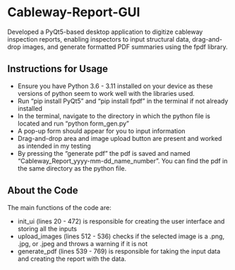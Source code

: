 # Cableway-Report-GUI
Developed a PyQt5-based desktop application to digitize cableway inspection reports, enabling inspectors to input structural data, drag-and-drop images, and generate formatted PDF summaries using the fpdf library. 

## Instructions for Usage
- Ensure you have Python 3.6 - 3.11 installed on your device as these versions of python seem to work well with the libraries used.
- Run “pip install PyQt5” and “pip install fpdf” in the terminal if not already
installed
- In the terminal, navigate to the directory in which the python file is located and run “python form_gen.py”
- A pop-up form should appear for you to input information
- Drag-and-drop area and image upload button are present and worked as intended in my testing
- By pressing the “generate pdf” the pdf is saved and named “Cableway_Report_yyyy-mm-dd_name_number”. You can find the pdf in the same directory as the python file.

## About the Code
The main functions of the code are:
- init_ui (lines 20 - 472) is responsible for creating the user interface and storing all the inputs
- upload_images (lines 512 - 536) checks if the selected image is a .png, .jpg, or .jpeg and throws a warning if it is not
- generate_pdf (lines 539 - 769) is responsible for taking the input data and creating the report with the data.
